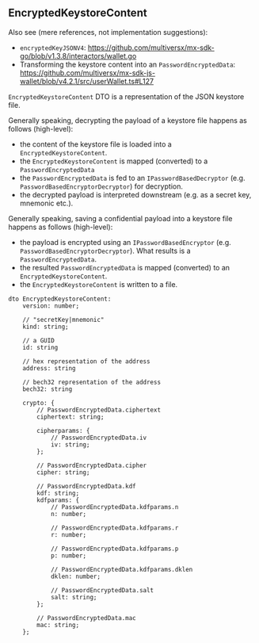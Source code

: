 ## EncryptedKeystoreContent

Also see (mere references, not implementation suggestions):
 - `encryptedKeyJSONV4`: https://github.com/multiversx/mx-sdk-go/blob/v1.3.8/interactors/wallet.go
 - Transforming the keystore content into an `PasswordEncryptedData`: https://github.com/multiversx/mx-sdk-js-wallet/blob/v4.2.1/src/userWallet.ts#L127

`EncryptedKeystoreContent` DTO is a representation of the JSON keystore file. 

Generally speaking, decrypting the payload of a keystore file happens as follows (high-level):
 - the content of the keystore file is loaded into a `EncryptedKeystoreContent`.
 - the `EncryptedKeystoreContent` is mapped (converted) to a `PasswordEncryptedData`
 - the `PasswordEncryptedData` is fed to an `IPasswordBasedDecryptor` (e.g. `PasswordBasedEncryptorDecryptor`) for decryption.
 - the decrypted payload is interpreted downstream (e.g. as a secret key, mnemonic etc.).


Generally speaking, saving a confidential payload into a keystore file happens as follows (high-level):
 - the payload is encrypted using an `IPasswordBasedEncryptor` (e.g. `PasswordBasedEncryptorDecryptor`). What results is a `PasswordEncryptedData`.
 - the resulted `PasswordEncryptedData` is mapped (converted) to an `EncryptedKeystoreContent`.
 - the `EncryptedKeystoreContent` is written to a file.

```
dto EncryptedKeystoreContent:
    version: number;

    // "secretKey|mnemonic"
    kind: string;
    
    // a GUID
    id: string

    // hex representation of the address
    address: string 

    // bech32 representation of the address
    bech32: string

    crypto: {
        // PasswordEncryptedData.ciphertext
        ciphertext: string;

        cipherparams: {
            // PasswordEncryptedData.iv
            iv: string;
        };

        // PasswordEncryptedData.cipher
        cipher: string;

        // PasswordEncryptedData.kdf
        kdf: string;
        kdfparams: {
            // PasswordEncryptedData.kdfparams.n
            n: number;

            // PasswordEncryptedData.kdfparams.r
            r: number;

            // PasswordEncryptedData.kdfparams.p
            p: number;

            // PasswordEncryptedData.kdfparams.dklen
            dklen: number;
            
            // PasswordEncryptedData.salt
            salt: string; 
        };

        // PasswordEncryptedData.mac
        mac: string;
    };
```

